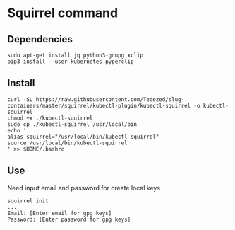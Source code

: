 # Squirrel command

## Dependencies

```
sudo apt-get install jq python3-gnupg xclip
pip3 install --user kubernetes pyperclip
```

## Install

```
curl -SL https://raw.githubusercontent.com/Tedezed/slug-containers/master/squirrel/kubectl-plugin/kubectl-squirrel -o kubectl-squirrel
chmod +x ./kubectl-squirrel
sudo cp ./kubectl-squirrel /usr/local/bin
echo '
alias squirrel="/usr/local/bin/kubectl-squirrel"
source /usr/local/bin/kubectl-squirrel
' >> $HOME/.bashrc
```

## Use

Need input email and password for create local keys 
```
squirrel init
...
Email: [Enter email for gpg keys]
Password: [Enter password for gpg keys]
```


